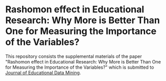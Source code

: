 # Rashomon effect in Educational Research: Why More is Better Than One for Measuring the Importance of the Variables?

This repository consists the supplemental materials of the paper "Rashomon effect in Educational Research: Why More is Better Than One for Measuring the Importance of the Variables?" which is submitted to [Journal of Educational Data Mining](https://jedm.educationaldatamining.org/index.php/JEDM/index).
